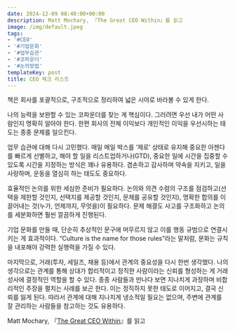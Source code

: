 ```yaml
---
date: 2024-12-09 08:40:00+00:00
description: Matt Mochary, 『The Great CEO Within』를 읽고
image: /img/default.jpeg
tags:
- '#CEO'
- '#기업문화'
- '#업무습관'
- '#코파운더'
- '#논의방법'
templateKey: post
title: CEO 체크 리스트
---
```


책은 회사를 포괄적으로, 구조적으로 정리하여 넓은 시야로 바라볼 수 있게 한다.

나의 능력을 보완할 수 있는 코파운더를 찾는 게 핵심이다. 그러려면 우선 내가 어떤 사람인지 명확히 알아야 한다. 한편 회사의 전체 이익보다 개인적인 이익을 우선시하는 태도는 종종 문제를 일으킨다. 
  
업무 습관에 대해 다시 고민했다. 매일 메일 박스를 ‘제로’ 상태로 유지해 중요한 아젠다를 빠르게 선별하고, 해야 할 일을 리스트업하거나(GTD), 중요한 일에 시간을 집중할 수 있도록 시간을 지정하는 방식은 꽤나 유용하다. 겸손하고 감사하며 약속을 지키고, 일을 사랑하며, 운동을 열심히 하는 태도도 중요하다.

효율적인 논의를 위한 세심한 준비가 필요하다. 논의와 의견 수렴의 구조를 점검하고(선택을 제한할 것인지, 선택지를 제공할 것인지, 문제를 공유할 것인지), 명확한 합의를 이끌어내는 것(누가, 언제까지, 무엇을)이 필요하다. 문제 해결도 사고를 구조화하고 논의를 세분화하면 훨씬 깔끔하게 진행된다.

기업 문화를 만들 때, 단순히 추상적인 문구에 머무르지 않고 이를 행동 규범으로 연결시키는 게 효과적이다. “Culture is the name for those rules”라는 말처럼, 문화는 규칙을 내포해야 강력한 실행력을 가질 수 있다.

마지막으로, 거래(투자, 세일즈, 채용 등)에서 관계의 중요성을 다시 한번 생각했다. 나의 생각으로는 관계를 통해 상대가 합리적이고 정직한 사람이라는 신뢰를 형성하는 게 거래 성사에 결정적인 역할을 할 수 있다. 종종 사람들과 만나다 보면 지나치게 과장하며 비합리적인 주장을 펼치는 사례를 보곤 한다. 이는 정직하지 못한 태도로 이어지고, 결국 신뢰를 잃게 된다. 따라서 관계에 대해 지나치게 냉소적일 필요는 없으며, 주변에 관계를 잘 관리하는 사람들을 참고하는 것도 유용하다.

Matt Mochary, 『[The Great CEO Within](https://docs.google.com/document/d/1ZJZbv4J6FZ8Dnb0JuMhJxTnwl-dwqx5xl0s65DE3wO8/edit)』를 읽고